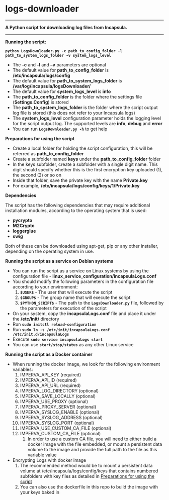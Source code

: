 # logs-downloader

----------
**A Python script for downloading log files from Incapsula.**

----------


**Running the script:**

**`python LogsDownloader.py -c path_to_config_folder -l path_to_system_logs_folder -v system_logs_level`**

 - The **-c** and **-l** and **–v** parameters are optional
 - The default value for **path_to_config_folder** is **/etc/incapsula/logs/config**
 - The default value for **path_to_system_logs_folder** is **/var/log/incapsula/logsDownloader/**
 - The default value for **system_logs_level** is **info**
 - The **path_to_config_folder** is the folder where the settings file (**Settings.Config**) is stored
 - The **path_to_system_logs_folder** is the folder where the script output log file is stored (this does not refer to your Incapsula logs)
 - The **system_logs_level** configuration parameter holds the logging level for the script output log. The supported levels are **info**, **debug** and **error**
 - You can run **`LogsDownloader.py -h`** to get help

**Preparations for using the script**

 - Create a local folder for holding the script configuration, this will be referred as **path_to_config_folder**
 - Create a subfolder named **keys** under the **path_to_config_folder** folder 
 - In the keys subfolder, create a subfolder with a single digit name. This digit should specify whether this is the first encryption key uploaded (1), the second (2) or so on
 - Inside that folder, save the private key with the name **Private.key**
 - For example, **/etc/incapsula/logs/config/keys/1/Private.key**

**Dependencies**

The script has the following dependencies that may require additional installation modules, according to the operating system that is used:
 - **pycrypto**
 - **M2Crypto**
 - **loggerglue**
 - **swig**

Both of these can be downloaded using apt-get, pip or any other installer, depending on the operating system in use.

**Running the script as a service on Debian systems** 

 - You can run the script as a service on Linux systems by using the configuration file - **linux_service_configuration/incapsulaLogs.conf**
 -  You should modify the following parameters in the configuration file according to your environment: 
	 1. **`$USER$`** - The user that will execute the script
	 2. **`$GROUP$`** - The group name that will execute the script
	 3. **`$PYTHON_SCRIPT$`** - The path to the **`LogsDownloader.py`** file, followed by the parameters for execution of the script
 - On your system, copy the **incapsulaLogs.conf** file and place it under the **/etc/init/** directory
 - Run **`sudo initctl reload-configuration`** 
 - Run **`sudo ln -s /etc/init/incapsulaLogs.conf /etc/init.d/incapsulaLogs`**
 - Execute **`sudo service incapsulaLogs start`** 
 - You can use **`start/stop/status`** as any other Linux service

 **Running the script as a Docker container**

 - When running the docker image, we look for the following environment variables:
	1. IMPERVA_API_KEY (required)
	1. IMPERVA_API_ID (required)
	1. IMPERVA_API_URL (required)
	1. IMPERVA_LOG_DIRECTORY (optional)
	1. IMPERVA_SAVE_LOCALLY (optional)
	1. IMPERVA_USE_PROXY (optional)
	1. IMPERVA_PROXY_SERVER (optional)
	1. IMPERVA_SYSLOG_ENABLE (optional)
	1. IMPERVA_SYSLOG_ADDRESS (optional)
	1. IMPERVA_SYSLOG_PORT (optional)
	1. IMPERVA_USE_CUSTOM_CA_FILE (optional)
	1. IMPERVA_CUSTOM_CA_FILE (optional)
		1. In order to use a custom CA file, you will need to either build a docker image with the file embedded, or mount a persistent data volume to the image and provide the full path to the file as this variable value
- Encrypting Logs with docker image
	1. The recommended method would be to mount a persistent data volume at /etc/incapsula/logs/config/keys that contains numbered subfolders with key files as detailed in [Preparations for using the script](#preparations-for-using-the-script)
	1. You can also use the dockerfile in this repo to build the image with your keys baked in